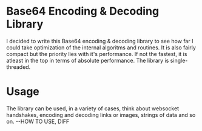 # Base64 Encoding & Decoding Library
I decided to write this Base64 encoding & decoding library to see how far I could take optimization of the internal algoritms and routines. It is also fairly compact but the priority lies with it's performance. If not the fastest, it is atleast in the top in terms of absolute performance. The library is single-threaded.

# Usage
The library can be used, in a variety of cases, think about websocket handshakes, encoding and decoding links or images, strings of data and so on.
--HOW TO USE, DIFF
